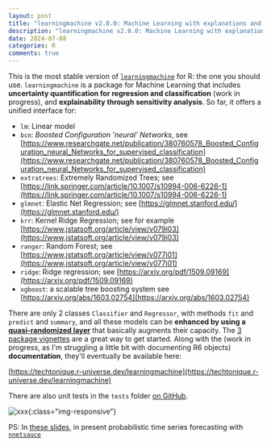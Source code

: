 ```yaml
---
layout: post
title: "learningmachine v2.0.0: Machine Learning with explanations and uncertainty quantification"
description: "learningmachine v2.0.0: Machine Learning with explanations and uncertainty quantification"
date: 2024-07-08
categories: R
comments: true
---
```


This is the most stable version of [`learningmachine`](https://github.com/Techtonique/learningmachine) for R: the one you should use. `learningmachine` is a package for Machine Learning that includes **uncertainty quantification for regression and classification** (work in progress), and **explainability through sensitivity analysis**. So far, it offers a unified interface for: 

- `lm`: Linear model
- `bcn`: *Boosted Configuration 'neural' Networks*, see [https://www.researchgate.net/publication/380760578_Boosted_Configuration_neural_Networks_for_supervised_classification](https://www.researchgate.net/publication/380760578_Boosted_Configuration_neural_Networks_for_supervised_classification)
- `extratrees`: Extremely Randomized Trees; see [https://link.springer.com/article/10.1007/s10994-006-6226-1](https://link.springer.com/article/10.1007/s10994-006-6226-1)
- `glmnet`: Elastic Net Regression; see [https://glmnet.stanford.edu/](https://glmnet.stanford.edu/)
- `krr`: Kernel Ridge Regression; see for example [https://www.jstatsoft.org/article/view/v079i03](https://www.jstatsoft.org/article/view/v079i03)
- `ranger`: Random Forest; see [https://www.jstatsoft.org/article/view/v077i01](https://www.jstatsoft.org/article/view/v077i01)
- `ridge`: Ridge regression; see [https://arxiv.org/pdf/1509.09169](https://arxiv.org/pdf/1509.09169)
- `xgboost`: a scalable tree boosting system see [https://arxiv.org/abs/1603.02754](https://arxiv.org/abs/1603.02754)

There are only 2 classes `Classifier` and `Regressor`, with methods `fit` and `predict` and `summary`, and all these models can be **enhanced by using a [quasi-randomized layer](https://github.com/Techtonique/nnetsauce)** that basically augments their capacity. The [3 package vignettes](https://github.com/Techtonique/learningmachine/tree/main/vignettes) are a great way to get started. Along with the (work in progress, as I'm struggling a little bit with documenting R6 objects) **documentation**, they'll eventually be available here:

[https://techtonique.r-universe.dev/learningmachine](https://techtonique.r-universe.dev/learningmachine)

There are also unit tests in the `tests` folder [on GitHub](https://github.com/Techtonique/learningmachine). 

![xxx]({{base}}/images/2024-03-25/2024-03-25-image1.png){:class="img-responsive"}      

PS: In [these slides](https://www.researchgate.net/publication/381957724_Probabilistic_Forecasting_with_RandomizedQuasi-Randomized_networks_presentation_at_the_International_Symposium_on_Forecasting_2024), in present probabilistic time series forecasting with [`nnetsauce`](https://github.com/Techtonique/nnetsauce)